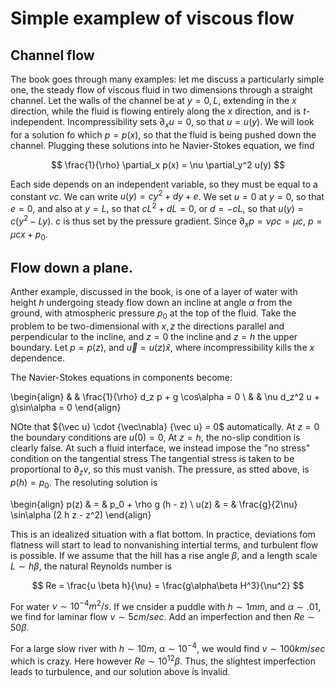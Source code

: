 # Simple examplew of viscous flow

## Channel flow

The book goes through many examples: let me discuss a particularly simple one, the steady flow of viscous fluid in 
two dimensions through a straight channel. Let the walls of the channel be at $y = 0,L$, extending in the $x$ direction,
while the fluid is flowing entirely along the $x$ direction, and is $t$-independent. Incompressibility sets
$\partial_x u = 0$, so that $u = u(y)$. We will look for a solution fo which $p = p(x)$, so that the fluid is being pushed
down the channel. Plugging these solutions into he Navier-Stokes equation, we find

$$ \frac{1}{\rho} \partial_x p(x) = \nu \partial_y^2 u(y) $$

Each side depends on an independent variable, so they must be equal to a constant $\nu c$. We can write
$u(y) = c y^2 + d y + e$. We set $u = 0$ at $y = 0$, so that $e = 0$, and also at $y = L$, so that
$c L^2 + d L = 0$, or $d = - c L$, so that $u(y) = c (y^2 - L y)$. $c$ is thus set by the pressure gradient.
Since $\partial_x p = \nu \rho c = \mu c$, $p = \mu c x + p_0$. 

## Flow down a plane.

Anther example, discussed in the book, is one of a layer of water with height $h$ 
undergoing steady flow down an incline at angle $\alpha$ from the ground, with atmospheric pressure 
$p_0$ at the top of the fluid. Take the problem to be two-dimensional with $x,z$ the directions parallel and 
perpendicular to the incline, and $z = 0$ the incline and $z = h$ the upper boundary. Let $p = p(z)$, and
${\vec u} = u(z) {\hat x}$, where incompressibility kills the $x$ dependence. 

The Navier-Stokes equations in components become:

\begin{align}
	& & \frac{1}{\rho} d_z p + g \cos\alpha = 0 \\
	& & \nu d_z^2 u + g\sin\alpha = 0
\end{align}

NOte that ${\vec u} \cdot {\vec\nabla} {\vec u} = 0$ automatically. At $z = 0$ the boundary 
conditions are $u(0) = 0$, At $z = h$, the no-slip condition is clearly false.
At such a fluid interface, we instead impose the "no stress" condition on the tangential stress
The tangential stress is taken to be proportional to $\partial_z v$, so this must vanish. The pressure, as stted
above, is $p(h) = p_0$. The resoluting solution is

\begin{align}
	p(z) & = & p_0 + \rho g (h - z) \\
	u(z) & = & \frac{g}{2\nu} \sin\alpha (2 h z - z^2)
\end{align}

This is an idealized situation with a flat bottom. In practice, deviations fom flatness will start to lead
to nonvanishing intertial terms, and turbulent flow is possible. If we assume that the hill has a rise angle $\beta$,
and a length scale $L \sim h \beta$, the natural Reynolds number is

$$
	Re = \frac{u \beta h}{\nu} = \frac{g\alpha\beta H^3}{\nu^2}
$$

For water $\nu \sim 10^{-4} m^2/s$. If we cnsider a puddle with $h \sim 1 mm$, and $\alpha \sim .01$, 
we find for laminar flow $v \sim 5cm/sec$. Add an imperfection and 
then $Re \sim 50\beta$. 

For a large slow river with $h \sim 10 m$, $\alpha \sim 10^{-4}$, we would find $v \sim 100 
km/sec$ which is crazy. Here however $Re \sim 10^{12} \beta$. Thus, the slightest imperfection 
leads to turbulence, and our solution above is invalid.
